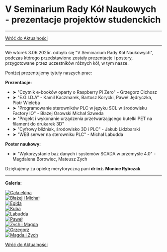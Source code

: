 # V Seminarium Rady Kół Naukowych - prezentacje projektów studenckich
---
[Wróć do Aktualności](../media.html)

---

We wtorek 3.06.2025r. odbyło się "V Seminarium Rady Kół Naukowych", podczas którego przedstawione zostały prezentacje i postery, przygotowane przez uczestników różnych kół, w tym nasze.

Poniżej prezentujemy tytuły naszych prac:

**Prezentacje:**
- ➤ "Czytnik e-booków oparty o Raspberry Pi Zero" - Grzegorz Cichosz
- ➤ "E.G.I.D.A" - Kamil Kaczmarek, Bartosz Korycki, Paweł Jędryczka, Piotr Wieleba
- ➤ "Programowanie sterowników PLC w języku SCL w środowisku Factory IO" - Błażej Osowski Michał Szweda
- ➤ "Projekt i wykonanie urządzenia przetwarzającego butelki PET na filament do drukarek 3D"
- ➤ "Cyfrowy bliźniak, środowisko 3D i PLC" - Jakub Lidzbarski
- ➤ "WEB serwer na sterowniku PLC" - Michał Labudda

**Poster naukowy:**
- ➤ "Wykorzystanie baz danych i systemów SCADA w przemyśle 4.0" - Magdalena Borowiec, Mateusz Zych

Dziękujemy za opiekę merytoryczną pani **dr inż. Monice Rybczak**.

---

**Galeria:**

[![Cała ekipa](https://i.postimg.cc/GtG3FjSN/cala-ekipa.jpg)](https://postimg.cc/Lg4MRjSB)  
[![Błażej i Michał](https://i.postimg.cc/d17V1FRJ/b-a-ej-micha.jpg)](https://postimg.cc/Fd44W2n6)  
[![Egida](https://i.postimg.cc/mZHrWb2w/Egida.jpg)](https://postimg.cc/bdqPQfnD)  
[![Kuba](https://i.postimg.cc/L6k6hNPg/kuba.jpg)](https://postimg.cc/3dRHcjn3)  
[![Labudda](https://i.postimg.cc/4xJ4cVvL/labudda.jpg)](https://postimg.cc/4mSTkKSV)  
[![Paweł](https://i.postimg.cc/5tyx7JR8/pawe.jpg)](https://postimg.cc/3yM5Ns7w)  
[![Zych i Magda](https://i.postimg.cc/bv5q457W/zych-magda.jpg)](https://postimg.cc/06pgwV20)  
[![Grzegorz](https://i.postimg.cc/FsXH92YQ/Grzegorz.jpg)](https://postimg.cc/NLbcDC8N)  
[![Magda i Zych](https://i.postimg.cc/kgfJvGfn/magda-zych.jpg)](https://postimg.cc/cvtGsspj)

[Wróć do Aktualności](../media.html)
